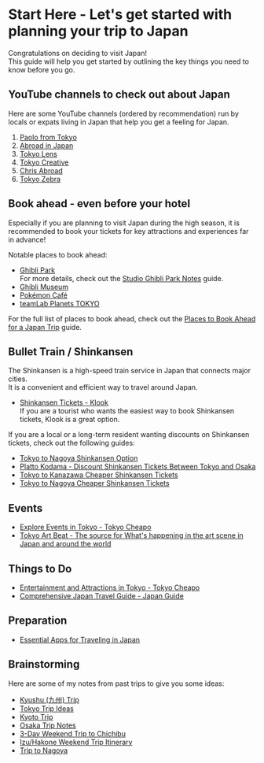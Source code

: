# Start Here - Let's get started with planning your trip to Japan

Congratulations on deciding to visit Japan!  
This guide will help you get started by outlining the key things you need to know before you go.


## YouTube channels to check out about Japan

Here are some YouTube channels (ordered by recommendation) run by locals or expats living in Japan that help you get a feeling for Japan.
1. [Paolo from Tokyo](https://youtube.com/@paolofromtokyo)
1. [Abroad in Japan](https://youtube.com/@abroadinjapan)
1. [Tokyo Lens](https://youtube.com/@TokyoLens)
1. [Tokyo Creative](https://youtube.com/@TokyoCreativePlay)
1. [Chris Abroad](https://youtube.com/@ChrisAbroad)
1. [Tokyo Zebra](https://youtube.com/@TokyoZebra)


## Book ahead - even before your hotel

Especially if you are planning to visit Japan during the high season, it is recommended to book your tickets for key attractions and experiences far in advance!

Notable places to book ahead:
* [Ghibli Park](./Japan_Trip_Reserve_Ahead.md#ghibli-park)  
  For more details, check out the [Studio Ghibli Park Notes](./trip-nagoya-ghibli-park.md) guide.
* [Ghibli Museum](./Japan_Trip_Reserve_Ahead.md#ghibli-museum)
* [Pokémon Café](./Japan_Trip_Reserve_Ahead.md#pokémon-café)
* [teamLab Planets TOKYO](./Japan_Trip_Reserve_Ahead.md#teamlab-planets-tokyo)

For the full list of places to book ahead, check out the [Places to Book Ahead for a Japan Trip](./Japan_Trip_Reserve_Ahead.md) guide.


## Bullet Train / Shinkansen

The Shinkansen is a high-speed train service in Japan that connects major cities.  
It is a convenient and efficient way to travel around Japan.  
* [Shinkansen Tickets - Klook](https://www.klook.com/japan-rail/shinkansen/)  
  If you are a tourist who wants the easiest way to book Shinkansen tickets, Klook is a great option.

If you are a local or a long-term resident wanting discounts on Shinkansen tickets, check out the following guides:
* [Tokyo to Nagoya Shinkansen Option](Shinkansen_Discount_Tokyo_Nagoya.md)
* [Platto Kodama - Discount Shinkansen Tickets Between Tokyo and Osaka](Shinkansen_Discount_Tokyo_Osaka.md)
* [Tokyo to Kanazawa Cheaper Shinkansen Tickets](Tokyo_Kanazawa.md)
* [Tokyo to Nagoya Cheaper Shinkansen Tickets](Tokyo_Nagoya.md)


## Events

* [Explore Events in Tokyo - Tokyo Cheapo](https://tokyocheapo.com/events/)
* [Tokyo Art Beat - The source for What's happening in the art scene in Japan and around the world](https://www.tokyoartbeat.com/en)


## Things to Do

* [Entertainment and Attractions in Tokyo - Tokyo Cheapo](https://tokyocheapo.com/entertainment/)
* [Comprehensive Japan Travel Guide - Japan Guide](https://www.japan-guide.com)


## Preparation

* [Essential Apps for Traveling in Japan](./Apps.md)


## Brainstorming

Here are some of my notes from past trips to give you some ideas:
* [Kyushu (九州) Trip](Kyushu.md)
* [Tokyo Trip Ideas](Tokyo_TripIdeas.md)
* [Kyoto Trip](Trip_Kyoto.md)
* [Osaka Trip Notes](Trip_Osaka.md)
* [3-Day Weekend Trip to Chichibu](trip-chichibu.md)
* [Izu/Hakone Weekend Trip Itinerary](trip-izu-hakone.md)
* [Trip to Nagoya](trip-nagoya.md)
